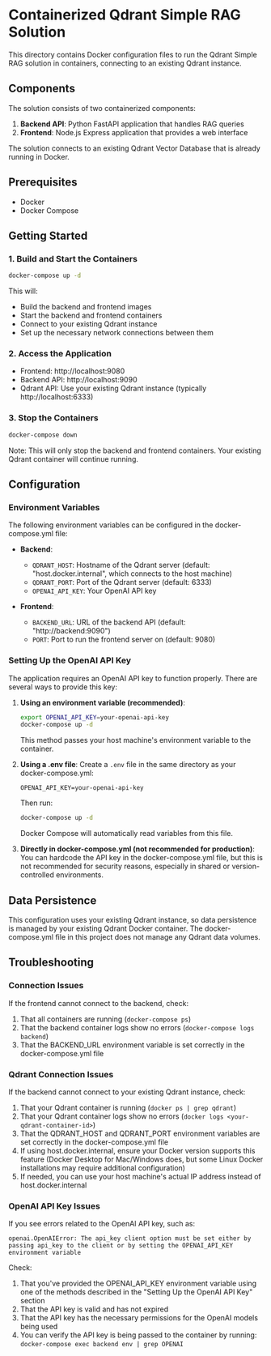 # Containerized Qdrant Simple RAG Solution

This directory contains Docker configuration files to run the Qdrant Simple RAG solution in containers, connecting to an existing Qdrant instance.

## Components

The solution consists of two containerized components:

1. **Backend API**: Python FastAPI application that handles RAG queries
2. **Frontend**: Node.js Express application that provides a web interface

The solution connects to an existing Qdrant Vector Database that is already running in Docker.

## Prerequisites

- Docker
- Docker Compose

## Getting Started

### 1. Build and Start the Containers

```bash
docker-compose up -d
```

This will:
- Build the backend and frontend images
- Start the backend and frontend containers
- Connect to your existing Qdrant instance
- Set up the necessary network connections between them

### 2. Access the Application

- Frontend: http://localhost:9080
- Backend API: http://localhost:9090
- Qdrant API: Use your existing Qdrant instance (typically http://localhost:6333)

### 3. Stop the Containers

```bash
docker-compose down
```

Note: This will only stop the backend and frontend containers. Your existing Qdrant container will continue running.

## Configuration

### Environment Variables

The following environment variables can be configured in the docker-compose.yml file:

- **Backend**:
  - `QDRANT_HOST`: Hostname of the Qdrant server (default: "host.docker.internal", which connects to the host machine)
  - `QDRANT_PORT`: Port of the Qdrant server (default: 6333)
  - `OPENAI_API_KEY`: Your OpenAI API key

- **Frontend**:
  - `BACKEND_URL`: URL of the backend API (default: "http://backend:9090")
  - `PORT`: Port to run the frontend server on (default: 9080)

### Setting Up the OpenAI API Key

The application requires an OpenAI API key to function properly. There are several ways to provide this key:

1. **Using an environment variable (recommended)**:
   ```bash
   export OPENAI_API_KEY=your-openai-api-key
   docker-compose up -d
   ```
   This method passes your host machine's environment variable to the container.

2. **Using a .env file**:
   Create a `.env` file in the same directory as your docker-compose.yml:
   ```
   OPENAI_API_KEY=your-openai-api-key
   ```
   Then run:
   ```bash
   docker-compose up -d
   ```
   Docker Compose will automatically read variables from this file.

3. **Directly in docker-compose.yml (not recommended for production)**:
   You can hardcode the API key in the docker-compose.yml file, but this is not recommended for security reasons, especially in shared or version-controlled environments.

## Data Persistence

This configuration uses your existing Qdrant instance, so data persistence is managed by your existing Qdrant Docker container. The docker-compose.yml file in this project does not manage any Qdrant data volumes.

## Troubleshooting

### Connection Issues

If the frontend cannot connect to the backend, check:
1. That all containers are running (`docker-compose ps`)
2. That the backend container logs show no errors (`docker-compose logs backend`)
3. That the BACKEND_URL environment variable is set correctly in the docker-compose.yml file

### Qdrant Connection Issues

If the backend cannot connect to your existing Qdrant instance, check:
1. That your Qdrant container is running (`docker ps | grep qdrant`)
2. That your Qdrant container logs show no errors (`docker logs <your-qdrant-container-id>`)
3. That the QDRANT_HOST and QDRANT_PORT environment variables are set correctly in the docker-compose.yml file
4. If using host.docker.internal, ensure your Docker version supports this feature (Docker Desktop for Mac/Windows does, but some Linux Docker installations may require additional configuration)
5. If needed, you can use your host machine's actual IP address instead of host.docker.internal

### OpenAI API Key Issues

If you see errors related to the OpenAI API key, such as:
```
openai.OpenAIError: The api_key client option must be set either by passing api_key to the client or by setting the OPENAI_API_KEY environment variable
```

Check:
1. That you've provided the OPENAI_API_KEY environment variable using one of the methods described in the "Setting Up the OpenAI API Key" section
2. That the API key is valid and has not expired
3. That the API key has the necessary permissions for the OpenAI models being used
4. You can verify the API key is being passed to the container by running: `docker-compose exec backend env | grep OPENAI`
